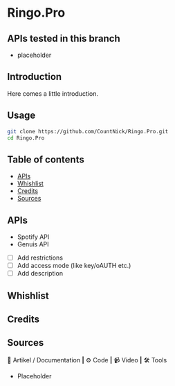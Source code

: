 # Ringo.Pro

<!-- ![Screenshot van de applicatie]() -->

## APIs tested in this branch

- placeholder

## Introduction

Here comes a little introduction.

## Usage

```zsh
git clone https://github.com/CountNick/Ringo.Pro.git
cd Ringo.Pro
```

## Table of contents

- [APIs](#apis)
- [Whishlist](#Whishlist)
- [Credits](#Credits)
- [Sources](#Sources)

## APIs

- Spotify API
- Genuis API

- [ ] Add restrictions
- [ ] Add access mode (like key/oAUTH etc.)
- [ ] Add description

## Whishlist

## Credits

## Sources

📖 Artikel / Documentation **|** ⚙️ Code **|** 📹 Video **|** 🛠 Tools

- Placeholder
